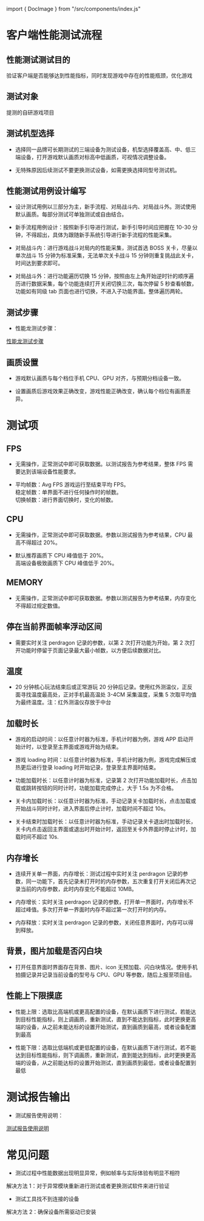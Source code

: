 import { DocImage } from "/src/components/index.js"

# 客户端性能测试流程

<DocImage src='perftestflow/bfbd70e793272c217c8ef99bc6a2d9c1.png'></DocImage>

## 性能测试测试目的

验证客户端是否能够达到性能指标，同时发现游戏中存在的性能瓶颈，优化游戏

## 测试对象

提测的自研游戏项目

## 测试机型选择

- 选择同一品牌可长期测试的三端设备为测试设备，机型选择覆盖高、中、低三端设备，打开游戏默认画质对标高中低画质，可视情况调整设备。

- 无特殊原因后续测试不要更换测试设备，如需更换选择同型号测试机。

## 性能测试用例设计编写

- 设计测试用例以三部分为主，新手流程、对局战斗内、对局战斗外。测试使用默认画质。每部分测试可单独测试或自由结合。

- 新手流程用例设计：按照新手引导进行测试，新手引导时间应把握在 10-30 分钟，不得超出，具体为跟随新手系统引导进行新手流程的性能采集。

- 对局战斗内：进行游戏战斗对局内的性能采集，测试首选 BOSS 关卡，尽量以单次战斗 15 分钟为标准采集，无法单次关卡战斗 15 分钟则重复挑战此关卡，时间达到要求即可。

- 对局战斗外：进行功能遍历切换 15 分钟，按照由左上角开始逆时针的顺序遍历进行数据采集，每个功能连续打开关闭切换三次，每次停留 5 秒查看帧数，功能如有同级 tab 页面也进行切换，不进入子功能界面。整体遍历两轮。

## 测试步骤

- 性能龙测试步骤：

[性能龙测试步骤](https://qaq.com/docs/help/services/client/perfdragon/%E5%BC%80%E5%A7%8B%E6%B5%8B%E8%AF%95)

## 画质设置

- 游戏默认画质与每个档位手机 CPU、GPU 对齐，与预期分档设备一致。

- 设置画质后游戏效果正确改变，游戏性能正确改变，确认每个档位有画质差异。

# 测试项

## FPS

- 无需操作，正常测试中即可获取数据。以测试报告为参考结果，整体 FPS 需要达到该端设备性能要求。

- 平均帧数：Avg FPS 游戏运行至结束平均 FPS。  
  稳定帧数：单界面不进行任何操作时的帧数。  
  切换帧数：进行界面切换时，变化的帧数。

<DocImage src='perftestflow/5d5ebd86d0b9c9c1e270c1dc50b22631.png'></DocImage>

## CPU

- 无需操作，正常测试中即可获取数据。参数以测试报告为参考结果，CPU 最高不得超过 20%。

- 默认推荐画质下 CPU 峰值低于 20%。  
  高端设备极致画质下 CPU 峰值低于 20%。

<DocImage src='perftestflow/d1a6d65700e1718ac905be29a7545761.png'></DocImage>

## MEMORY

- 无需操作，正常测试中即可获取数据。参数以测试报告为参考结果，内存变化不得超过规定数值。

<DocImage src='perftestflow/c370adea4c9a2d69321e55a2aa3a806d.png'></DocImage>

## 停在当前界面帧率浮动区间

- 需要实时关注 perdragon 记录的参数，以第 2 次打开功能为开始，第 2 次打开功能时停留于页面记录最大最小帧数，以方便后续数据对比。

## 温度

- 20 分钟核心玩法结束后或正常游玩 20 分钟后记录。使用红外测温仪，正反面寻找温度最高处，正对手机最高温处 3-4CM 采集温度，采集 5 次取平均值为最终温度。注：红外测温仪存放于中台

## 加载时长

- 游戏的启动时间：以任意计时器为标准，手机计时器为例，游戏 APP 启动开始计时，以登录至主界面或游戏开始为结束。

- 游戏 loading 时间：以任意计时器为标准，手机计时器为例，游戏完成解压或热更后进行登录 loading 时开始记录，登录至主界面时结束。

- 功能加载时长：以任意计时器为标准，记录第 2 次打开功能加载时长，点击加载或跳转按钮的同时计时，功能加载完成停止，大于 1.5s 为不合格。

- 关卡内加载时长：以任意计时器为标准，手动记录关卡加载时长，点击加载或开始战斗同时计时，进入界面后停止计时，加载时间不超过 10s。

- 关卡结束时加载时长：以任意计时器为标准，手动记录关卡退出时加载时长，关卡内点击返回主界面或退出时开始计时，返回至关卡外界面时停止计时，加载时间不超过 10s.

## 内存增长

- 连续开关单一界面，内存增长：测试过程中实时关注 perdragon 记录的参数，同一功能下，首先记录未打开时的内存参数，五次重复打开关闭后再次记录当前的内存参数，此时内存变化不能超过 10MB。

- 内存增长：实时关注 perdragon 记录的参数，打开单一界面时，内存增长不超过峰值。多次打开单一界面时内存不超过第一次打开时的内存。

- 内存释放：实时关注 perdragon 记录的参数，关闭任意界面时，内存可以得到释放。

## 背景，图片加载是否闪白块

- 打开任意界面时界面存在背景、图片、icon 无预加载、闪白块情况。使用手机拍摄记录并记录当前设备的型号与 CPU、GPU 等参数，随后上报至项目组。

<DocImage src='perftestflow/8d775e33a434812877dfe7dd792dc656.png'></DocImage>

## 性能上下限摸底

- 性能上限：选取比高端机或更高配置的设备，在默认画质下进行测试，若能达到目标性能指标，则上调画质，重新测试，直到不能达到指标，此时更换更高端的设备，从之前未能达标的设置开始测试，直到画质到最高，或者设备配置到最高

- 性能下限：选取比低端机或更低配置的设备，在默认画质下进行测试，若不能达到目标性能指标，则下调画质，重新测试，直到能达到指标，此时更换更高端的设备，从之前能达标的设置开始测试，直到画质到最低，或者设备配置到最低

# 测试报告输出

- 测试报告使用说明：

[测试报告使用说明](https://qaq.com/docs/services/client/perfdragon/%E6%B5%8B%E8%AF%95%25E6%8A%A5%E5%91%8A%E4%BD%BF%E7%94%A8%E8%AF%B4%E6%98%8E)

# 常见问题

- 测试过程中性能数据出现明显异常，例如帧率与实际体验有明显不相符

解决方法 1：对于异常模块重新进行测试或者更换测试软件来进行验证

- 测试工具找不到连接的设备

解决方法 2：确保设备所需驱动已安装
